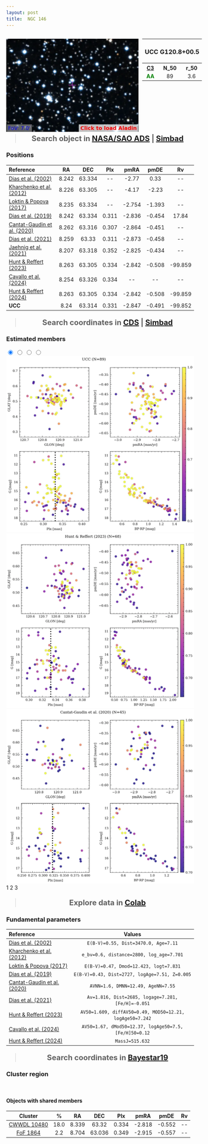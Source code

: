 ```yaml
---
layout: post
title:  NGC 146
---
```

<div style="display: flex; justify-content: space-between; width:720px;height:250px">
<div style="text-align: center;">

<!-- Static image + data attributes for FOV and target -->
<img id="aladin_img"
     data-umami-event="aladin_load"
     src="https://raw.githubusercontent.com/ucc23/Q2P/main/plots/ngc146_aladin.webp"
     alt="Click to load Aladin Lite" 
     style="width:355px;height:250px; cursor: pointer;"
     data-fov="0.12" 
     data-target="8.24 63.314"/>
<!-- Div to contain Aladin Lite viewer -->
<div id="aladin-lite-div" style="width:355px;height:250px;display:none;"></div>
<!-- Aladin Lite script (will be loaded after the image is clicked) -->
<script src="{{ site.baseurl }}/scripts/aladin_load.js"></script>

</div>
<!-- Left block -->

<table style="width:355px;height:250px;">
  <!-- Row 1 (title) -->
  <tr>
    <td colspan="5"><h3>UCC G120.8+00.5</h3></td>
  </tr>
  <!-- Row 2 -->
  <tr>
    <th style="text-align: center;"><a href="https://ucc.ar/faq#what-is-the-c3-parameter" title="Combined class">C3</a></th>
    <th style="text-align: center;"><div title="Stars with membership probability >50%">N_50</div></th>
    <th style="text-align: center;"><div title="Radius that contains half the members [arcmin]">r_50</div></th>
  </tr>
  <!-- Row 3 -->
  <tr>
    <td style="text-align: center;"><span style="color: green; font-weight: bold;">A</span><span style="color: green; font-weight: bold;">A</span></td>
    <td style="text-align: center;">89</td>
    <td style="text-align: center;">3.6</td>
  </tr>
</table>
</div>

> <p style="text-align:center; font-weight: bold; font-size:20px">Search object in <a data-umami-event="nasa_search" href="https://ui.adsabs.harvard.edu/search/q=%20collection%3Aastronomy%20body%3A%22NGC%20146%22&sort=date%20desc%2C%20bibcode%20desc&p_=0" target="_blank">NASA/SAO ADS</a> | <a data-umami-event="simbad_search" href="https://simbad.cds.unistra.fr/simbad/sim-id-refs?Ident=ngc146" target="_blank">Simbad</a></p>


### Positions

| Reference    | RA    | DEC   | Plx  | pmRA  | pmDE   |  Rv  |
| :---         | :---: | :---: | :---: | :---: | :---: | :---: |
|[Dias et al. (2002)](https://ui.adsabs.harvard.edu/abs/2002A%26A...389..871D) | 8.242 | 63.334 | -- | -2.77 | 0.33 | -- |
|[Kharchenko et al. (2012)](https://ui.adsabs.harvard.edu/abs/2012A%26A...543A.156K) | 8.226 | 63.305 | -- | -4.17 | -2.23 | -- |
|[Loktin & Popova (2017)](https://ui.adsabs.harvard.edu/abs/2017AstBu..72..257L) | 8.235 | 63.334 | -- | -2.754 | -1.393 | -- |
|[Dias et al. (2019)](https://ui.adsabs.harvard.edu/abs/2019MNRAS.486.5726D) | 8.242 | 63.334 | 0.311 | -2.836 | -0.454 | 17.84 |
|[Cantat-Gaudin et al. (2020)](https://ui.adsabs.harvard.edu/abs/2020A%26A...640A...1C) | 8.262 | 63.316 | 0.307 | -2.864 | -0.451 | -- |
|[Dias et al. (2021)](https://ui.adsabs.harvard.edu/abs/2021MNRAS.504..356D) | 8.259 | 63.33 | 0.311 | -2.873 | -0.458 | -- |
|[Jaehnig et al. (2021)](https://ui.adsabs.harvard.edu/abs/2021ApJ...923..129J) | 8.207 | 63.318 | 0.352 | -2.825 | -0.434 | -- |
|[Hunt & Reffert (2023)](https://ui.adsabs.harvard.edu/abs/2023A%26A...673A.114H) | 8.263 | 63.305 | 0.334 | -2.842 | -0.508 | -99.859 |
|[Cavallo et al. (2024)](https://ui.adsabs.harvard.edu/abs/2024AJ....167...12C) | 8.254 | 63.326 | 0.334 | -- | -- | -- |
|[Hunt & Reffert (2024)](https://ui.adsabs.harvard.edu/abs/2024A%26A...686A..42H) | 8.263 | 63.305 | 0.334 | -2.842 | -0.508 | -99.859 |
| **UCC** |8.24 | 63.314 | 0.331 | -2.847 | -0.491 | -99.852 |

> <p style="text-align:center; font-weight: bold; font-size:20px">Search coordinates in <a data-umami-event="cds_coord_search" href="https://cdsportal.u-strasbg.fr/?target=8.24,+63.314" target="_blank">CDS</a> | <a data-umami-event="simbad_coord_search" href="https://simbad.cds.unistra.fr/mobile/object_list.html?coord=8.24%2063.314&output=json&radius=5&userEntry=ngc146" target="_blank">Simbad</a></p>

### Estimated members

<div class="carousel">
<input type="radio" name="radio-btn" id="slide1" checked>
<input type="radio" name="radio-btn" id="slide1">
<input type="radio" name="radio-btn" id="slide2">
<input type="radio" name="radio-btn" id="slide3">
<div class="slides">
<div class="slide">
<a href="https://raw.githubusercontent.com/ucc23/Q2P/main/plots/UCC/ngc146.webp" target="_blank">
<img src="https://raw.githubusercontent.com/ucc23/Q2P/main/plots/UCC/ngc146.webp" alt="NGC 146 UCC">
</a>
</div>
<div class="slide">
<a href="https://raw.githubusercontent.com/ucc23/Q2P/main/plots/HUNT23/ngc146.webp" target="_blank">
<img src="https://raw.githubusercontent.com/ucc23/Q2P/main/plots/HUNT23/ngc146.webp" alt="NGC 146 HUNT23">
</a>
</div>
<div class="slide">
<a href="https://raw.githubusercontent.com/ucc23/Q2P/main/plots/CANTAT20/ngc146.webp" target="_blank">
<img src="https://raw.githubusercontent.com/ucc23/Q2P/main/plots/CANTAT20/ngc146.webp" alt="NGC 146 CANTAT20">
</a>
</div>
</div>
<div class="indicators">
<label for="slide1">1</label>
<label for="slide2">2</label>
<label for="slide3">3</label>
</div>
</div>


> <p style="text-align:center; font-weight: bold; font-size:20px">Explore data in <a data-umami-event="colab" href="https://colab.research.google.com/github/ucc23/ucc/blob/main/assets/notebook.ipynb" target="_blank">Colab</a></p>


### Fundamental parameters

| Reference |  Values |
| :---      |  :---:  |
| [Dias et al. (2002)](https://ui.adsabs.harvard.edu/abs/2002A%26A...389..871D) | `E(B-V)=0.55, Dist=3470.0, Age=7.11` |
| [Kharchenko et al. (2012)](https://ui.adsabs.harvard.edu/abs/2012A%26A...543A.156K) | `e_bv=0.6, distance=2800, log_age=7.701` |
| [Loktin & Popova (2017)](https://ui.adsabs.harvard.edu/abs/2017AstBu..72..257L) | `E(B-V)=0.47, Dmod=12.423, logt=7.831` |
| [Dias et al. (2019)](https://ui.adsabs.harvard.edu/abs/2019MNRAS.486.5726D) | `E(B-V)=0.43, Dist=2727, logAge=7.51, Z=0.005` |
| [Cantat-Gaudin et al. (2020)](https://ui.adsabs.harvard.edu/abs/2020A%26A...640A...1C) | `AVNN=1.6, DMNN=12.49, AgeNN=7.55` |
| [Dias et al. (2021)](https://ui.adsabs.harvard.edu/abs/2021MNRAS.504..356D) | `Av=1.816, Dist=2685, logage=7.281, [Fe/H]=-0.051` |
| [Hunt & Reffert (2023)](https://ui.adsabs.harvard.edu/abs/2023A%26A...673A.114H) | `AV50=1.609, diffAV50=0.49, MOD50=12.21, logAge50=7.242` |
| [Cavallo et al. (2024)](https://ui.adsabs.harvard.edu/abs/2024AJ....167...12C) | `AV50=1.67, dMod50=12.37, logAge50=7.5, [Fe/H]50=0.12` |
| [Hunt & Reffert (2024)](https://ui.adsabs.harvard.edu/abs/2024A%26A...686A..42H) | `MassJ=515.632` |

> <p style="text-align:center; font-weight: bold; font-size:20px">Search coordinates in <a data-umami-event="bayestar" href="http://argonaut.skymaps.info/query?lon=120.859%20&lat=0.519&coordsys=gal&mapname=bayestar2019" target="_blank">Bayestar19</a></p>


### Cluster region

<html lang="en">
  <body>
    <center>
    <div id="plot-params"
         data-oc-name="ngc146"
         data-ra-center="8.26"
         data-dec-center="63.32"
         data-rad-deg="3.6"
         data-plx="0.331">
    </div>
    <div id="plot-container">
        <div id="plot"></div>
    </div>
    <script defer type="module" src="{{ site.baseurl }}/scripts/radec_scatter.js"></script>
    </center>
  </body>
</html>
<br>


#### Objects with shared members

| Cluster | <span title="Percentage of members that this OC shares with the ones listed">%</span>   | RA   | DEC   | Plx   | pmRA  | pmDE  | Rv    |
| :---:   | :-: |:---: | :---: | :---: | :---: | :---: | :---: |
|[CWWDL 10480](/_clusters/cwwdl10480/)| 18.0 | 8.339 | 63.32 | 0.334 | -2.818 | -0.552 | -- |
|[FoF 1864](/_clusters/fof1864/)| 2.2 | 8.704 | 63.036 | 0.349 | -2.915 | -0.557 | -- |